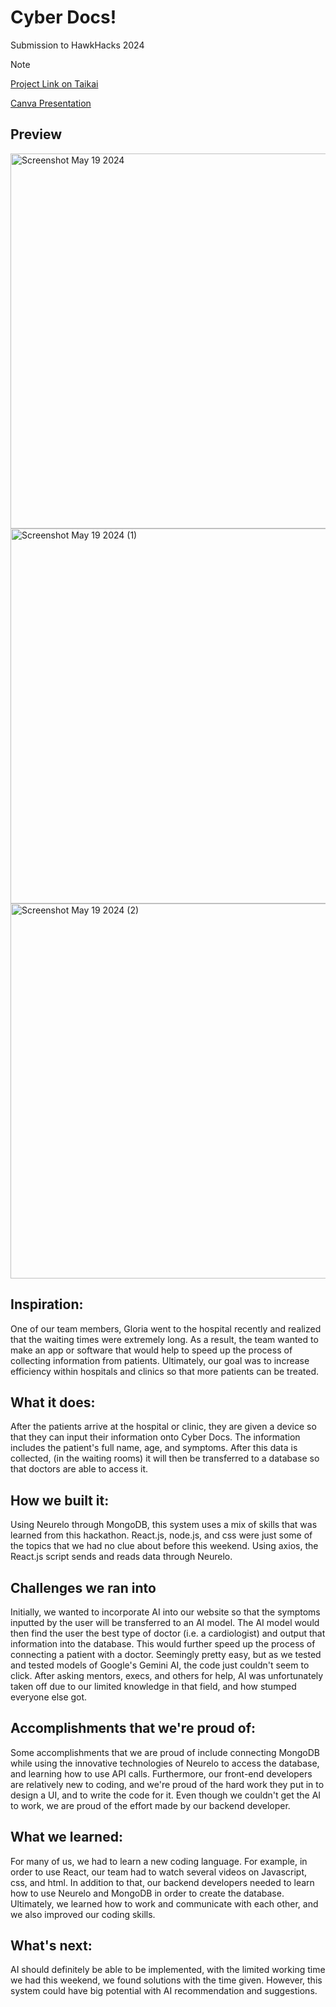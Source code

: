 # Cyber Docs!
Submission to HawkHacks 2024
> [!NOTE]
> [Project Link on Taikai](https://taikai.network/hackbox/hackathons/hawkhacks/projects/clwd2wgp40cz9z901olw4smlw/idea)
> 
> [Canva Presentation](https://www.canva.com/design/DAGFo_AsMuI/IXFRKb4WpU21e9mZmCvaCA/edit?utm_content=DAGFo_AsMuI&utm_campaign=designshare&utm_medium=link2&utm_source=sharebutton)

## Preview
<img width="600" alt="Screenshot May 19 2024" src="https://github.com/user-attachments/assets/78ed19a0-f16d-44c0-a784-4514f56700af">
<img width="600" alt="Screenshot May 19 2024 (1)" src="https://github.com/user-attachments/assets/ddd0e4d3-820d-4319-a2b6-392fff5b7307">
<img width="600" alt="Screenshot May 19 2024 (2)" src="https://github.com/user-attachments/assets/4a5b8fe0-bc4d-4143-972e-cba8fc4f519e">


## Inspiration: 
One of our team members, Gloria went to the hospital recently and realized that the waiting times were extremely long. As a result, the team wanted to make an app or software that would help to speed up the process of collecting information from patients. Ultimately, our goal was to increase efficiency within hospitals and clinics so that more patients can be treated. 

## What it does:
After the patients arrive at the hospital or clinic, they are given a device so that they can input their information onto Cyber Docs. The information includes the patient's full name, age, and symptoms. After this data is collected, (in the waiting rooms) it will then be transferred to a database so that doctors are able to access it. 

## How we built it:
Using Neurelo through MongoDB, this system uses a mix of skills that was learned from this hackathon. React.js, node.js, and css were just some of the topics that we had no clue about before this weekend. Using axios, the React.js script sends and reads data through Neurelo. 

## Challenges we ran into
Initially, we wanted to incorporate AI into our website so that the symptoms inputted by the user will be transferred to an AI model. The AI model would then find the user the best type of doctor (i.e. a cardiologist) and output that information into the database. This would further speed up the process of connecting a patient with a doctor. Seemingly pretty easy, but as we tested and tested models of Google's Gemini AI, the code just couldn't seem to click. After asking mentors, execs, and others for help, AI was unfortunately taken off due to our limited knowledge in that field, and how stumped everyone else got.

## Accomplishments that we're proud of:
Some accomplishments that we are proud of include connecting MongoDB while using the innovative technologies of Neurelo to access the database, and learning how to use API calls. Furthermore, our front-end developers are relatively new to coding, and we're proud of the hard work they put in to design a UI, and to write the code for it. Even though we couldn't get the AI to work, we are proud of the effort made by our backend developer. 

## What we learned:
For many of us, we had to learn a new coding language. For example, in order to use React, our team had to watch several videos on Javascript, css, and html. In addition to that, our backend developers needed to learn how to use Neurelo and MongoDB in order to create the database. Ultimately, we learned how to work and communicate with each other, and we also improved our coding skills. 

## What's next:
AI should definitely be able to be implemented, with the limited working time we had this weekend, we found solutions with the time given. However, this system could have big potential with AI recommendation and suggestions.
